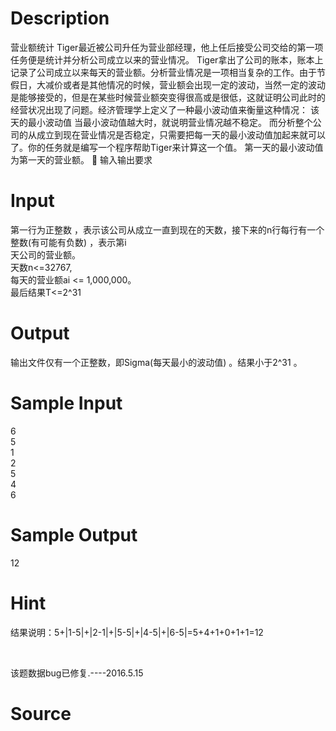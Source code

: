 
# Description

<div class="content"><p>营业额统计 Tiger最近被公司升任为营业部经理，他上任后接受公司交给的第一项任务便是统计并分析公司成立以来的营业情况。 Tiger拿出了公司的账本，账本上记录了公司成立以来每天的营业额。分析营业情况是一项相当复杂的工作。由于节假日，大减价或者是其他情况的时候，营业额会出现一定的波动，当然一定的波动是能够接受的，但是在某些时候营业额突变得很高或是很低，这就证明公司此时的经营状况出现了问题。经济管理学上定义了一种最小波动值来衡量这种情况： 该天的最小波动值  当最小波动值越大时，就说明营业情况越不稳定。 而分析整个公司的从成立到现在营业情况是否稳定，只需要把每一天的最小波动值加起来就可以了。你的任务就是编写一个程序帮助Tiger来计算这一个值。 第一天的最小波动值为第一天的营业额。 	输入输出要求</p></div>

# Input

<div class="content"><div>第一行为正整数 ，表示该公司从成立一直到现在的天数，接下来的n行每行有一个整数(有可能有负数) ，表示第i</div>
<div>天公司的营业额。</div>
<div>天数n&lt;=32767,</div>
<div>每天的营业额ai &lt;= 1,000,000。</div>
<div>最后结果T&lt;=2^31</div>
<p></p></div>

# Output

<div class="content"><p>输出文件仅有一个正整数，即Sigma(每天最小的波动值) 。结果小于2^31 。</p></div>

# Sample Input

<div class="content"><span class="sampledata">6<br/>
5<br/>
1<br/>
2<br/>
5<br/>
4<br/>
6	</span></div>

# Sample Output

<div class="content"><span class="sampledata">12<br/>
</span></div>

# Hint

<div class="content"><p></p><p>结果说明：5+|1-5|+|2-1|+|5-5|+|4-5|+|6-5|=5+4+1+0+1+1=12</p><br/>
<p>该题数据bug已修复.----2016.5.15</p><p></p></div>

# Source

<div class="content"><p><a href="problemset.php?search="></a></p></div>

